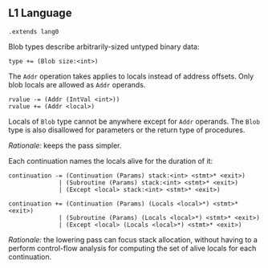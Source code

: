 ## L1 Language

```grammar
.extends lang0
```

Blob types describe arbitrarily-sized untyped binary data:

```grammar
type += (Blob size:<int>)
```

The `Addr` operation takes applies to locals instead of address offsets. Only
blob locals are allowed as `Addr` operands.

```grammar
rvalue -= (Addr (IntVal <int>))
rvalue += (Addr <local>)
```

Locals of `Blob` type cannot be anywhere except for `Addr` operands. The `Blob`
type is also disallowed for parameters or the return type of procedures.

*Rationale:* keeps the pass simpler.

Each continuation names the locals alive for the duration of it:

```grammar
continuation -= (Continuation (Params) stack:<int> <stmt>* <exit>)
              | (Subroutine (Params) stack:<int> <stmt>* <exit>)
              | (Except <local> stack:<int> <stmt>* <exit>)

continuation += (Continuation (Params) (Locals <local>*) <stmt>* <exit>)
              | (Subroutine (Params) (Locals <local>*) <stmt>* <exit>)
              | (Except <local> (Locals <local>*) <stmt>* <exit>)
```

*Rationale:* the lowering pass can focus stack allocation, without having to a
perform control-flow analysis for computing the set of alive locals for each
continuation.
